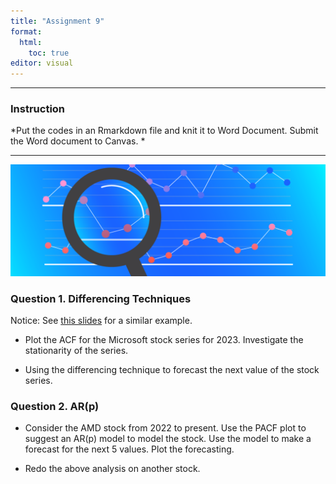 ```yaml
---
title: "Assignment 9"
format: 
  html: 
    toc: true
editor: visual
---
```





------------------------------------------------------------------------

### Instruction

*Put the codes in an Rmarkdown file and knit it to Word Document.  Submit the Word document to Canvas. *

------------------------------------------------------------------------

![](13.png)


### Question 1. Differencing Techniques

Notice: See [this slides](https://bryantstats.github.io/math475/slides/7.html#35) for a similar example. 

-   Plot the ACF for the Microsoft stock series for 2023. Investigate the stationarity of the series.

-   Using the differencing technique to forecast the next value of the stock series.

### Question 2. AR(p)

- Consider the AMD stock from 2022 to present. Use the PACF plot to suggest an AR(p) model to model the stock.  Use the model to make a forecast for the next 5 values.  Plot the forecasting. 

- Redo the above analysis on another stock. 
